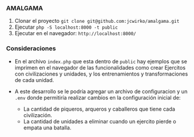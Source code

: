 ### AMALGAMA

1. Clonar el proyecto `git clone git@github.com:jcwirko/amalgama.git`
2. Ejecutar `php -S localhost:8000 -t public`
3. Ejecutar en el navegador: `http://localhost:8000/`

### Consideraciones

* En el archivo `index.php` que esta dentro de `public` hay ejemplos que se imprimen 
  en el navegador de las funcionalidades como crear Ejercitos con civilizaciones y unidades, 
  y los entrenamientos y transformaciones de cada unidad.
 
* A este desarrollo se le podría agregar un archivo de configuracion y un `.env` 
  donde permitiría realizar cambios en la configuración inicial de:
  * La cantidad de piqueros, arqueros y caballeros que tiene cada civilización.
  * La cantidad de unidades a eliminar cuando un ejercito pierde o empata una batalla.
